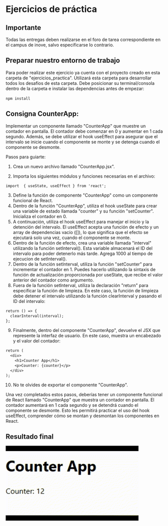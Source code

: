 # Ejercicios de práctica
## Importante
Todas las entregas deben realizarse en el foro de tarea correspondiente en el campus de inove, salvo especificarse lo contrario.

## Preparar nuestro entorno de trabajo
Para poder realizar este ejercicio ya cuenta con el proyecto creado en esta carpeta de "ejercicios_practica". Utilizará esta carpeta para desarrollar todos los desafios de esta carpeta. Debe posicionar su terminal/consola dentro de la carpeta e instalar las dependencias antes de empezar:

`npm install`

## Consigna CounterApp: 
Implementar un componente llamado "CounterApp" que muestre un contador en pantalla. El contador debe comenzar en 0 y aumentar en 1 cada segundo. Además, se debe utilizar el hook useEffect para asegurar que el intervalo se inicie cuando el componente se monte y se detenga cuando el componente se desmonte.

Pasos para guiarte:

1. Crea un nuevo archivo llamado "CounterApp.jsx".

2. Importa los siguientes módulos y funciones necesarias en el archivo:

```
import  { useState, useEffect } from 'react';
```

3. Define la función de componente "CounterApp" como un componente funcional de React.
4. Dentro de la función "CounterApp", utiliza el hook useState para crear una variable de estado llamada "counter" y su función "setCounter". Inicializa el contador en 0.
5. A continuación, utiliza el hook useEffect para manejar el inicio y la detención del intervalo. El useEffect acepta una función de efecto y un array de dependencias vacío ([]), lo que significa que el efecto se ejecutará solo una vez, cuando el componente se monte.
6. Dentro de la función de efecto, crea una variable llamada "interval" utilizando la función setInterval(). Esta variable almacenará el ID del intervalo para poder detenerlo más tarde. Agrega 1000 al tiempo de ejecucion de setInterval().
7. Dentro de la función setInterval, utiliza la función "setCounter" para incrementar el contador en 1. Puedes hacerlo utilizando la sintaxis de función de actualización proporcionada por useState, que recibe el valor anterior del contador como argumento.
8. Fuera de la función setInterval, utiliza la declaración "return" para especificar la función de limpieza. En este caso, la función de limpieza debe detener el intervalo utilizando la función clearInterval y pasando el ID del intervalo:

```
return () => {
  clearInterval(interval);
};
```

9. Finalmente, dentro del componente "CounterApp", devuelve el JSX que represente la interfaz de usuario. En este caso, muestra un encabezado y el valor del contador:

```
return (
  <div>
    <h1>Counter App</h1>
    <p>Counter: {counter}</p>
  </div>
);
```

10. No te olvides de exportar el componente "CounterApp".

Una vez completados estos pasos, deberías tener un componente funcional de React llamado "CounterApp" que muestra un contador en pantalla. El contador aumentará en 1 cada segundo y se detendrá cuando el componente se desmonte. Esto les permitirá practicar el uso del hook useEffect, comprender cómo se montan y desmontan los componentes en React.

## Resultado final

![ResultadoFinalNameList](CounterApp.gif)